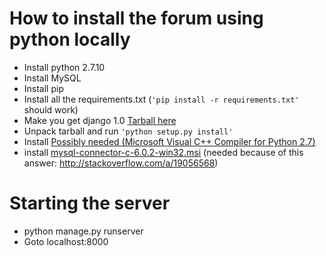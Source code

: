 # How to install the forum using python locally


- Install python 2.7.10
- Install MySQL
- Install pip
- Install all the requirements.txt (`'pip install -r requirements.txt'` should work)
- Make you get django 1.0 [Tarball here](https://www.djangoproject.com/download/1.0.4/tarball/)
- Unpack tarball and run `'python setup.py install'`
- Install [Possibly needed (Microsoft Visual C++ Compiler for Python 2.7)](http://www.microsoft.com/en-us/download/confirmation.aspx?id=44266)
- install [mysql-connector-c-6.0.2-win32.msi](http://dev.mysql.com/downloads/file.php?id=378015) (needed because of this answer: http://stackoverflow.com/a/19056568)

# Starting the server

- python manage.py runserver
- Goto localhost:8000